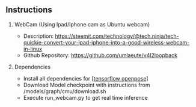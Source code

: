## Instructions
1. WebCam (Using Ipad/Iphone cam as Ubuntu webcam)  
   * Description: https://steemit.com/technology/@tech.ninja/tech-quickie-convert-your-ipad-iphone-into-a-good-wireless-webcam-in-linux
   * Github Repository: https://github.com/umlaeute/v4l2loopback

2. Dependencies
   * Install all dependencies for [[tensorflow openpose]](https://github.com/ildoonet/tf-pose-estimation)
   * Download Model checkpoint with instructions from /models/graph/cmu/download.sh
   * Execute run_webcam.py to get real time inference
